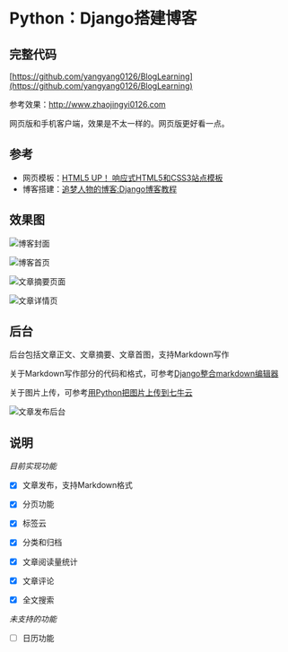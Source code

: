 # Python：Django搭建博客

## 完整代码

[https://github.com/yangyang0126/BlogLearning](https://github.com/yangyang0126/BlogLearning)

参考效果：http://www.zhaojingyi0126.com


网页版和手机客户端，效果是不太一样的。网页版更好看一点。

##   参考
- 网页模板：[HTML5 UP！ 响应式HTML5和CSS3站点模板](https://html5up.net)
- 博客搭建：[追梦人物的博客:Django博客教程](https://www.zmrenwu.com/courses/django-blog-tutorial/)

## 效果图


![博客封面](5.assets/17569167-da768872c38fc46c.png)


![博客首页](5.assets/17569167-ceac73e43797f361.png)

![文章摘要页面](5.assets/17569167-2d6c3d59dce95ffc.png)

![文章详情页](5.assets/17569167-f8ee988cea537760.png)



## 后台

后台包括文章正文、文章摘要、文章首图，支持Markdown写作

关于Markdown写作部分的代码和格式，可参考[Django整合markdown编辑器](https://www.jianshu.com/p/442bc083c835)

关于图片上传，可参考[用Python把图片上传到七牛云](https://www.jianshu.com/p/9fea18d668b8)


![文章发布后台](5.assets/17569167-74720d02f31f98f1.png)

## 说明

*目前实现功能*

- [x] 文章发布，支持Markdown格式

- [x] 分页功能

 - [x] 标签云
 - [x] 分类和归档
 - [x] 文章阅读量统计
 - [x] 文章评论
 - [x] 全文搜索

*未支持的功能*
 - [ ] 日历功能
